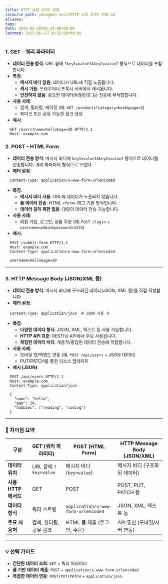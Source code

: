 ```yaml
---
title: HTTP 요청 3가지 방법
resource-path: youngHan mvc1/HTTP 요청 3가지 방법.md
aliases:
tags:
date: 2025-02-28T05:24:00+09:00
lastmod: 2025-06-27T19:52:08+09:00
---
```

### 1. **GET - 쿼리 파라미터**
- **데이터 전송 방식**: URL 끝에 `?key1=value1&key2=value2` 형식으로 데이터를 포함합니다.
- **특징**:
  - **메시지 바디 없음**: 데이터가 URL에 직접 노출됩니다.
  - **캐시 가능**: 브라우저나 프록시 서버에서 캐시됩니다.
  - **안전하지 않음**: 중요한 데이터(비밀번호 등) 전송에 부적합합니다.
- **사용 사례**:
  - 검색, 필터링, 페이징 (예: `GET /products?category=book&page=2`)
  - 북마크 또는 공유 가능한 링크 생성
- **예시**:

```http
  GET /users?name=hello&age=20 HTTP/1.1
  Host: example.com
```

### 2. **POST - HTML Form**
- **데이터 전송 방식**: 메시지 바디에 `key1=value1&key2=value2` 형식으로 데이터를 전송합니다. 쿼리 파라미터 형식으로 보낸다
- **헤더 설정**:

```http
  Content-Type: application/x-www-form-urlencoded
```

- **특징**:
  - **메시지 바디 사용**: URL에 데이터가 노출되지 않습니다.
  - **폼 데이터 전송**: HTML `<form>` 태그 기본 방식입니다.
  - **데이터 길이 제한 없음**: 대량의 데이터 전송 가능합니다.
- **사용 사례**:
  - 회원 가입, 로그인, 상품 주문 (예: `POST /login` + `username=admin&password=1234`)
- **예시**:

```http
  POST /submit-form HTTP/1.1
  Host: example.com
  Content-Type: application/x-www-form-urlencoded

  username=hello&age=20
```

---

### 3. **HTTP Message Body (JSON/XML 등)**
- **데이터 전송 방식**: 메시지 바디에 구조화된 데이터(JSON, XML 등)를 직접 작성합니다.
- **헤더 설정**:

```http
  Content-Type: application/json  # JSON 사용 시
```

- **특징**:
  - **다양한 데이터 형식**: JSON, XML, 텍스트 등 사용 가능합니다.
  - **HTTP API 표준**: RESTful API에서 주로 사용됩니다.
  - **복잡한 데이터 처리**: 계층적/중첩된 데이터 전송에 적합합니다.
- **사용 사례**:
  - 모바일 앱/백엔드 연동 (예: `POST /api/users` + JSON 데이터)
  - PUT/PATCH를 통한 리소스 업데이트
- **예시 (JSON)**:

```http
  POST /api/users HTTP/1.1
  Host: example.com
  Content-Type: application/json

  {
    "name": "hello",
    "age": 20,
    "hobbies": ["reading", "coding"]
  }
```

---

### 📌 차이점 요약
| 구분                | GET (쿼리 파라미터)         | POST (HTML Form)               | HTTP Message Body (JSON/XML) |
|---------------------|----------------------------|--------------------------------|------------------------------|
| **데이터 위치**      | URL 끝에 `?key=value`       | 메시지 바디 (`key=value`)      | 메시지 바디 (구조화된 데이터) |
| **사용 HTTP 메서드** | GET                        | POST                           | POST, PUT, PATCH 등          |
| **데이터 형식**      | 쿼리 스트링                | `application/x-www-form-urlencoded` | JSON, XML, 텍스트 등       |
| **주요 사용처**      | 검색, 필터링, 공유 링크     | HTML 폼 제출 (로그인, 주문)    | API 통신 (모바일/서버 연동)  |

---

### 💡 선택 가이드
- **간단한 데이터 조회**: `GET` + 쿼리 파라미터
- **폼 기반 데이터 제출**: `POST` + `application/x-www-form-urlencoded`
- **복잡한 데이터 연동**: `POST/PUT/PATCH` + `application/json`